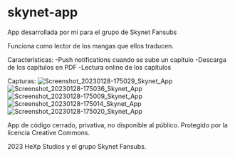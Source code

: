 # skynet-app
App desarrollada por mí para el grupo de Skynet Fansubs

Funciona como lector de los mangas que ellos traducen.

Características:
-Push notifications cuando se sube un capítulo
-Descarga de los capítulos en PDF
-Lectura online de los capitulos

Capturas:
![Screenshot_20230128-175029_Skynet_App](https://user-images.githubusercontent.com/97027903/216079365-a31aa7af-10dd-4208-a327-08f7f7362ac4.png)
![Screenshot_20230128-175036_Skynet_App](https://user-images.githubusercontent.com/97027903/216079373-9462dd2d-d29e-4d70-8333-b77aa9434b26.png)
![Screenshot_20230128-175009_Skynet_App](https://user-images.githubusercontent.com/97027903/216079378-3f1a6675-fe57-4353-b1a2-6aa9367d3d1c.png)
![Screenshot_20230128-175014_Skynet_App](https://user-images.githubusercontent.com/97027903/216079381-8babde63-6c95-4792-af5f-930a91d7d187.png)
![Screenshot_20230128-175020_Skynet_App](https://user-images.githubusercontent.com/97027903/216079384-140be637-468a-4afe-a320-59b04731b2c4.png)

App de código cerrado, privativa, no disponible al público.
Protegido por la licencia Creative Commons.

2023 HeXp Studios y el grupo Skynet Fansubs.
